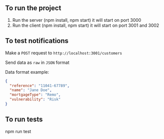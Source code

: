 ## To run the project
1. Run the server (npm install, npm start) it will start on port 3000
2. Run the client (npm install, npm start) it will start on port 3001 and 3002

## To test notifications 
Make a `POST` request to `http://localhost:3001/customers`

Send data as `raw` in `JSON` format

Data format example:
```json
{
  "reference": "11041-67789",
  "name": "Jane Doe",
  "mortgageType": "Remo",
  "vulnerability": "Risk"
}
```

## To run tests
npm run test